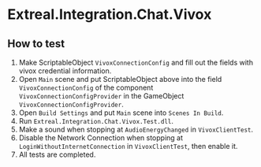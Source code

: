 # Extreal.Integration.Chat.Vivox

## How to test

1. Make ScriptableObject `VivoxConnectionConfig` and fill out the fields with vivox credential information.
1. Open `Main` scene and put ScriptableObject above into the field `VivoxConnectionConfig` of the component `VivoxConnectionConfigProvider` in the GameObject `VivoxConnectionConfigProvider`.
1. Open `Build Settings` and put `Main` scene into `Scenes In Build`.
1. Run `Extreal.Integration.Chat.Vivox.Test.dll`.
1. Make a sound when stopping at `AudioEnergyChanged` in `VivoxClientTest`.
1. Disable the Network Connection when stopping at `LoginWithoutInternetConnection` in `VivoxClientTest`, then enable it.
1. All tests are completed.
